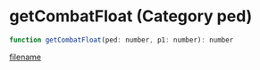 # getCombatFloat (Category ped)

```js
function getCombatFloat(ped: number, p1: number): number
```

[filename](getCombatFloat_m.md ':include')